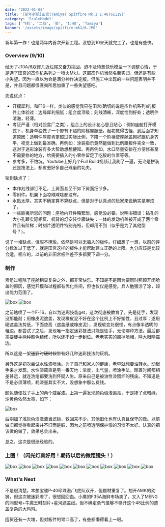 ```yaml
---
date: '2022-01-08'
title: '[新年新机]田宫(Tamiya) Spitfire Mk.I 1:48(61119)'
category: 'ScaleModel'
tags: ['飞机', '二战', '英', '1:48', 'Tamiya']
banner: '/assets/image/spitfire-mk1/6.JPG'
---
```


新年第一作！也是两年内首次开新工程。没想到10来天就完工了，也是有些快。

### Overview (9/10)

经历了J10A/B双修几近烂尾又奋力挽回，迫不及待想快乐模型一下调整心情，于是选了田宫的杰作机系列之一喷火Mk.I。这部杰作机当然名至实归，但还是有些小失望。因为一直以为会是满分神作决定版，但施工中出现的一些问题表明并不是，并且问题都很匪夷所思加重了一些失望感吧。

先说优点：

- 开模犀利。和F16一样，类似的感觉我只在田宫(确切的说是杰作机系列)的板件上体验过：边缘犀利细腻；组合度顶级；刻线清晰，深度恰到好处；透明件清澈，轻薄。
- 考证严谨（相对脸盆厂之类），组合上的设计花心思且贴心：例如座舱打开模式下，机身单独做了一个带有下陷的阶梯座舱壁。起初觉得古怪，到后面才知道原因：透明件厚度肯定超过实际比例，下降一个阶梯使座舱盖刚好跟机身齐平，视觉上做到最准确。再例如：涂装指示竟然能做到比例跟板件完全一致，这对于迷彩涂装有多大帮助想想便知。再再例如，水口尽量安排在方便修甚至不需要修的地方，给需要插入的小零件留足了吃胶的位置等等。
- 参考多，不怕坑。Youtube上好几个Full Build视频让我刷了一遍，无论是拼装还是技法上，都省去好多自己琢磨的功夫。

轮到缺点了：

- 本作刻线铆钉不足，上翼面甚至不如下翼面细节多。
- 零附件。机翼下面凉飕飕啥都没有。
- 水贴太厚。其实不确定算不算缺点，但是对于认真点的玩家来说确实是麻烦了。
- 一些匪夷所思的问题：座舱内开件略繁琐，感觉没必要。说明书错误：钻孔的大小孔跟实际相反、机背的灯安装步骤缺失；一体的发动机盖被开成了两个零件且有阶梯；时刻片透明件特别充裕，但却用不到（似乎是为了其他型号？）。

说了一堆缺点，但瑕不掩瑜，依然是可以无脑入的板件。仔细想了一想，以前的评分标准过于低了，就是田宫这样的板件才能帮助建立正确的上限。九分应该是比较合适，相应的，以前的非田宫板件差不多都要下调一分。

### 制作

素组过程除了座舱稍显复杂之外，都非常快乐。不知是不是因为要同时照顾开闭舱盖的原因，感觉开模和过程都有优化空间，但也仅仅是感觉。兵人勉强涂了涂，超出能力范围了。

![box](/assets/image/spitfire-mk1/cockpit1.jpg)
![box](/assets/image/spitfire-mk1/cockpit2.jpg)

之前瞎喷了一个F-16，自以为迷彩技能get，这次彻底被教育了。先是徒手，发现没那能耐；用橡皮泥遮盖，发现橡皮泥不好在这个比例上不好塑性，且过厚；遂用硬遮盖法剪纸，下面垫高（遮盖纸或橡皮泥），发现软变处很怪，有点像半透明的粗边。都尝试了之后，发现唯一指定迷彩技法只能是徒手，无论哪种方法，最后都需要徒手两种颜色精修，所以还不如一步到位。老老实实的摘掉喷帽，睁大眼睛描边。

所以这是一架~~迷彩时硬时软~~带有好几种迷彩技法的灰机。

另外这是初次尝试水性漆喷涂。为了自己和家人的健康，老早就想要油转水。动起手来才发现，水性漆简直是另一番天地：浓度，出气量，喷涂手法，晾置时间都相差甚远，就连洗笔都要洗到怀疑人生。原来自己是被油性漆惯坏的残废。不知道是不是必须薄喷，耗漆量其实不大，没想象中那么费钱。

颜色随便找了手上的两个威客漆。上第一遍发现颜色偏浅偏亮，于是掺了点暗绿，沙黄色依然太亮，如下：

![box](/assets/image/spitfire-mk1/camouflage.jpg)

后期加了浅灰色渍洗液当滤镜，救回来不少。其他旧化也有认真且保守的做。以前做旧都觉得看起来并不旧而是脏，因为之前喷透明保护漆的习惯不太好。认真的把该做的做了，效果总会出来。

总之，这次是很涨经验的。

### 上图！（闪光灯真好用！期待以后的微距镜头！）

![box](/assets/image/spitfire-mk1/1.JPG)
![box](/assets/image/spitfire-mk1/2.JPG)
![box](/assets/image/spitfire-mk1/3.JPG)
![box](/assets/image/spitfire-mk1/4.JPG)
![box](/assets/image/spitfire-mk1/5.JPG)
![box](/assets/image/spitfire-mk1/6.JPG)
![box](/assets/image/spitfire-mk1/7.JPG)
![box](/assets/image/spitfire-mk1/8.JPG)
![box](/assets/image/spitfire-mk1/9.JPG)
![box](/assets/image/spitfire-mk1/10.JPG)
![box](/assets/image/spitfire-mk1/11.JPG)

### What's Next

不是很清楚。本想宝骏P-40珍珠港/飞虎队双开，但题材重复了。想开AMK的幼狮，但这次被迷彩虐了，很想回回血。小鹰的F35A海鲜市场卖了，又入了MENG的同型号+牛魔王时刻片+星河遮盖纸。但不确定勇气值够不够开这个48比例的遮盖复杂的大鸡鸡。

囤货还有一大堆，但对板件的胃口高了，有些都懒得看上一眼。
